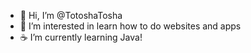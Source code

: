 - 👋 Hi, I’m @TotoshaTosha
- 👀 I’m interested in learn how to do websites and apps
- ☕ I’m currently learning Java!

<!---
TotoshaTosha/TotoshaTosha is a ✨ special ✨ repository because its `README.md` (this file) appears on your GitHub profile.
You can click the Preview link to take a look at your changes.
--->
